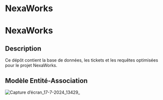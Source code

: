 # NexaWorks


# NexaWorks

## Description
Ce dépôt contient la base de données, les tickets et les requêtes optimisées pour le projet NexaWorks.

## Modèle Entité-Association
![Capture d’écran_17-7-2024_13429_](https://github.com/user-attachments/assets/6bea24ee-6533-4aaa-8de7-2c35e1e66c2c)
